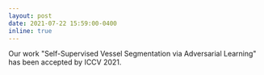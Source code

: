 ```yaml
---
layout: post
date: 2021-07-22 15:59:00-0400
inline: true
---
```


Our work "Self-Supervised Vessel Segmentation via Adversarial Learning" has been accepted by ICCV 2021.
